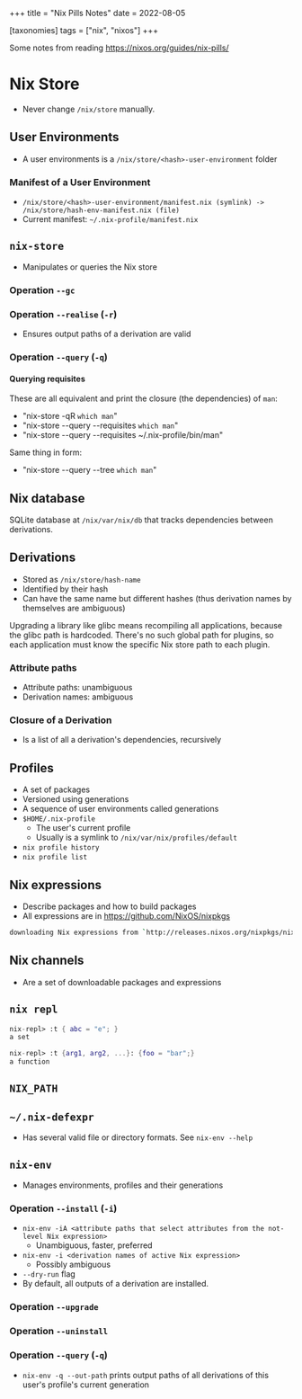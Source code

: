 +++
title = "Nix Pills Notes"
date = 2022-08-05

[taxonomies]
tags = ["nix", "nixos"]
+++

Some notes from reading https://nixos.org/guides/nix-pills/

# Nix Store

- Never change `/nix/store` manually.

## User Environments

- A user environments is a `/nix/store/<hash>-user-environment` folder

### Manifest of a User Environment

- `/nix/store/<hash>-user-environment/manifest.nix (symlink) -> /nix/store/hash-env-manifest.nix (file)`
- Current manifest: `~/.nix-profile/manifest.nix`

## `nix-store`

- Manipulates or queries the Nix store

### Operation `--gc`

### Operation `--realise` (`-r`)

- Ensures output paths of a derivation are valid

### Operation `--query` (`-q`)

#### Querying requisites

These are all equivalent and print the closure (the dependencies) of `man`:
- "nix-store -qR `which man`" 
- "nix-store --query --requisites `which man`"
- "nix-store --query --requisites ~/.nix-profile/bin/man"

Same thing in form:
- "nix-store --query --tree `which man`"

## Nix database

SQLite database at `/nix/var/nix/db` that tracks dependencies between derivations.

## Derivations

- Stored as `/nix/store/hash-name`
- Identified by their hash
- Can have the same name but different hashes (thus derivation names by themselves are ambiguous)

Upgrading a library like glibc means recompiling all applications, because the glibc path is hardcoded.
There's no such global path for plugins, so each application must know the specific Nix store path to each plugin.

### Attribute paths

- Attribute paths: unambiguous
- Derivation names: ambiguous

### Closure of a Derivation

- Is a list of all a derivation's dependencies, recursively

## Profiles

- A set of packages
- Versioned using generations
- A sequence of user environments called generations
- `$HOME/.nix-profile`
    - The user's current profile
    - Usually is a symlink to `/nix/var/nix/profiles/default`
- `nix profile history`
- `nix profile list`

## Nix expressions

- Describe packages and how to build packages
- All expressions are in https://github.com/NixOS/nixpkgs

```sh
downloading Nix expressions from `http://releases.nixos.org/nixpkgs/nixpkgs-14.10pre46060.a1a2851/nixexprs.tar.xz'...
```

## Nix channels

- Are a set of downloadable packages and expressions

## `nix repl`

```nix
nix-repl> :t { abc = "e"; }
a set
```

```nix
nix-repl> :t {arg1, arg2, ...}: {foo = "bar";}
a function
```

## `NIX_PATH`

## `~/.nix-defexpr`

- Has several valid file or directory formats. See `nix-env --help`

## `nix-env`

- Manages environments, profiles and their generations

### Operation `--install` (`-i`)

- `nix-env -iA <attribute paths that select attributes from the not-level Nix expression>`
    - Unambiguous, faster, preferred
- `nix-env -i <derivation names of active Nix expression>`
    - Possibly ambiguous
- `--dry-run` flag
- By default, all outputs of a derivation are installed.

### Operation `--upgrade`

### Operation `--uninstall`

### Operation `--query` (`-q`)

- `nix-env -q --out-path` prints output paths of all derivations of this user's profile's current generation


